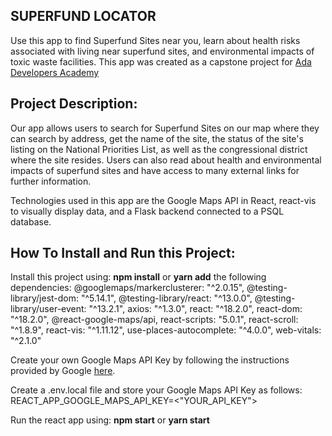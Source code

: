 ## SUPERFUND LOCATOR 

Use this app to find Superfund Sites near you, learn about health risks associated with living near superfund sites, and environmental impacts of toxic waste facilities. 
This app was created as a capstone project for [Ada Developers Academy](https://adadevelopersacademy.org/) 

## Project Description: 

Our app allows users to search for Superfund Sites on our map where they can search by address, get the name of the site, the status of the site's listing on the National Priorities List, as well as the congressional district where the site resides. Users can also read about health and environmental impacts of superfund sites and have access to many external links for further information. 

Technologies used in this app are the Google Maps API in React, react-vis to visually display data, and a Flask backend connected to a PSQL database.

## How To Install and Run this Project:

Install this project using:
**npm install** 
or
**yarn add** 
the following dependencies: 
@googlemaps/markerclusterer: "^2.0.15",
@testing-library/jest-dom: "^5.14.1",
@testing-library/react: "^13.0.0",
@testing-library/user-event: "^13.2.1",
axios: "^1.3.0",
react: "^18.2.0",
react-dom: "^18.2.0",
@react-google-maps/api,
react-scripts: "5.0.1",
react-scroll: "^1.8.9",
react-vis: "^1.11.12",
use-places-autocomplete: "^4.0.0",
web-vitals: "^2.1.0"


Create your own Google Maps API Key by following the instructions provided by Google [here](https://developers.google.com/maps). 

Create a .env.local file and store your Google Maps API Key as follows:
REACT_APP_GOOGLE_MAPS_API_KEY=<"YOUR_API_KEY">

Run the react app using:
**npm start**
or
**yarn start**